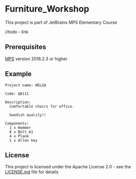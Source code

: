 # Furniture_Workshop

This project is part of JetBrains MPS Elementary Course

//todo - link

Prerequisites
--------------
[MPS](https://www.jetbrains.com/mps/) version 2018.2.3 or higher


Example
-------
```
Project name: HELGA 
   
Code: @A111 
 
Description: 
  Comfortable chairs for office. 
   
  Swedish quality!! 
   
Components: 
  1 x Hammer 
  8 x Bolt A1 
  4 x Plank 
  1 x Allen key

```
License
--------
This project is licensed under the Apache License 2.0 - see the [LICENSE.md](LICENSE.md) file for details
